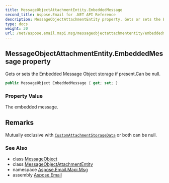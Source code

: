 ```yaml
---
title: MessageObjectAttachmentEntity.EmbeddedMessage
second_title: Aspose.Email for .NET API Reference
description: MessageObjectAttachmentEntity property. Gets or sets the Embedded Message Object storage if present.Can be null
type: docs
weight: 30
url: /net/aspose.email.mapi.msg/messageobjectattachmententity/embeddedmessage/
---
```

## MessageObjectAttachmentEntity.EmbeddedMessage property

Gets or sets the Embedded Message Object storage if present.Can be null.

```csharp
public MessageObject EmbeddedMessage { get; set; }
```

### Property Value

The embedded message.

## Remarks

Mutually exclusive with [`CustomAttachmentStorageData`](../customattachmentstoragedata/) or both can be null.

### See Also

* class [MessageObject](../../messageobject/)
* class [MessageObjectAttachmentEntity](../)
* namespace [Aspose.Email.Mapi.Msg](../../messageobjectattachmententity/)
* assembly [Aspose.Email](../../../)


